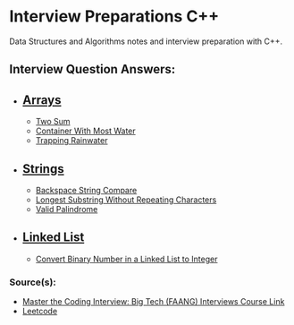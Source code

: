 # Interview Preparations C++
Data Structures and Algorithms notes and interview preparation with C++.

## Interview Question Answers:
- ## [Arrays](https://github.com/kaanakgundogdu/Interview-Preparations-CPP/tree/main/01-Arrays)
  * [Two Sum](https://github.com/kaanakgundogdu/Interview-Preparations-CPP/tree/main/01-Arrays/01-Two-Sum/Two-Sum)
  * [Container With Most Water](https://github.com/kaanakgundogdu/Interview-Preparations-CPP/tree/main/01-Arrays/02-Container-With-Most-Water/Container-With-Most-Water)
  * [Trapping Rainwater](https://github.com/kaanakgundogdu/Interview-Preparations-CPP/tree/main/01-Arrays/03-Trapping-Rainwater/Trapping-Rainwater)
  
- ## [Strings](https://github.com/kaanakgundogdu/Interview-Preparations-CPP/tree/main/02-Strings)
  * [Backspace String Compare](https://github.com/kaanakgundogdu/Interview-Preparations-CPP/tree/main/02-Strings/01-Backspace-String-Compare/Backspace-String-Compare)
  * [Longest Substring Without Repeating Characters](https://github.com/kaanakgundogdu/Interview-Preparations-CPP/tree/main/02-Strings/02-Longest-Substring-Without-Repeating-Characters/Longest-Substring)
  * [Valid Palindrome](https://github.com/kaanakgundogdu/Interview-Preparations-CPP/tree/main/02-Strings/03-Valid-Palindrome/Valid-Palindrome)
  
- ## [Linked List](https://github.com/kaanakgundogdu/Interview-Preparations-CPP/tree/main/03-Linked-List)
  * [Convert Binary Number in a Linked List to Integer](https://github.com/kaanakgundogdu/Interview-Preparations-CPP/tree/main/03-Linked-List/01-Convert-Binary-Number-in-a-Linked-List-to-Integer/Convert-Binary-Number-to-Integer)
  
### Source(s):
- [Master the Coding Interview: Big Tech (FAANG) Interviews Course Link](https://www.udemy.com/course/master-the-coding-interview-big-tech-faang-interviews/)
- [Leetcode](https://leetcode.com/)
